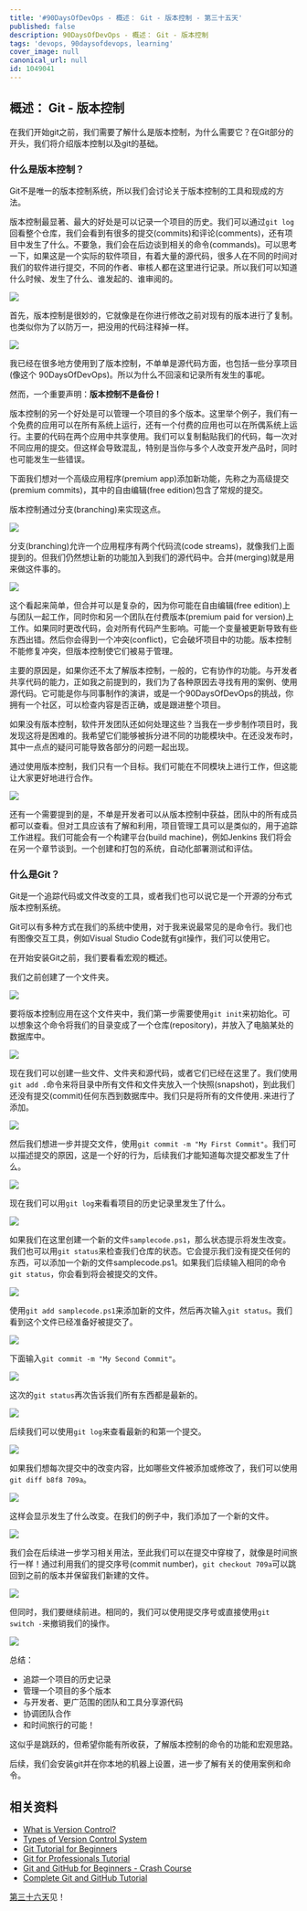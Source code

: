 ```yaml
---
title: '#90DaysOfDevOps - 概述： Git - 版本控制 - 第三十五天'
published: false
description: 90DaysOfDevOps - 概述： Git - 版本控制
tags: 'devops, 90daysofdevops, learning'
cover_image: null
canonical_url: null
id: 1049041
---
```

## 概述： Git - 版本控制

在我们开始git之前，我们需要了解什么是版本控制，为什么需要它？在Git部分的开头，我们将介绍版本控制以及git的基础。

### 什么是版本控制？

Git不是唯一的版本控制系统，所以我们会讨论关于版本控制的工具和现成的方法。

版本控制最显著、最大的好处是可以记录一个项目的历史。我们可以通过`git log`回看整个仓库，我们会看到有很多的提交(commits)和评论(comments)，还有项目中发生了什么。不要急，我们会在后边谈到相关的命令(commands)。可以思考一下，如果这是一个实际的软件项目，有着大量的源代码，很多人在不同的时间对我们的软件进行提交，不同的作者、审核人都在这里进行记录。所以我们可以知道什么时候、发生了什么、谁发起的、谁审阅的。

![](../../Days/Images/Day35_Git1.png)

首先，版本控制是很妙的，它就像是在你进行修改之前对现有的版本进行了复制。也类似你为了以防万一，把没用的代码注释掉一样。

![](../../Days/Images/Day35_Git2.png)

我已经在很多地方使用到了版本控制，不单单是源代码方面，也包括一些分享项目(像这个 90DaysOfDevOps)。所以为什么不回滚和记录所有发生的事呢。

然而，一个重要声明：**版本控制不是备份！**

版本控制的另一个好处是可以管理一个项目的多个版本。这里举个例子，我们有一个免费的应用可以在所有系统上运行，还有一个付费的应用也可以在所偶系统上运行。主要的代码在两个应用中共享使用。我们可以复制黏贴我们的代码，每一次对不同应用的提交。但这样会导致混乱，特别是当你与多个人改变开发产品时，同时也可能发生一些错误。

下面我们想对一个高级应用程序(premium app)添加新功能，先称之为高级提交(premium commits)，其中的自由编辑(free edition)包含了常规的提交。

版本控制通过分支(branching)来实现这点。

![](../../Days/Images/Day35_Git3.png)

分支(branching)允许一个应用程序有两个代码流(code streams)，就像我们上面提到的。但我们仍然想让新的功能加入到我们的源代码中。合并(merging)就是用来做这件事的。

![](../../Days/Images/Day35_Git4.png)

这个看起来简单，但合并可以是复杂的，因为你可能在自由编辑(free edition)上与团队一起工作，同时你和另一个团队在付费版本(premium paid for version)上工作。如果同时更改代码，会对所有代码产生影响。可能一个变量被更新导致有些东西出错。然后你会得到一个冲突(conflict)，它会破坏项目中的功能。版本控制不能修复冲突，但版本控制使它们被易于管理。

主要的原因是，如果你还不太了解版本控制，一般的，它有协作的功能。与开发者共享代码的能力，正如我之前提到的，我们为了各种原因去寻找有用的案例、使用源代码。它可能是你与同事制作的演讲，或是一个90DaysOfDevOps的挑战，你拥有一个社区，可以检查内容是否正确，或是跟进整个项目。

如果没有版本控制，软件开发团队还如何处理这些？当我在一步步制作项目时，我发现这将是困难的。我希望它们能够被拆分进不同的功能模块中。在还没发布时，其中一点点的疑问可能导致各部分的问题一起出现。

通过使用版本控制，我们只有一个目标。我们可能在不同模块上进行工作，但这能让大家更好地进行合作。

![](../../Days/Images/Day35_Git5.png)

还有一个需要提到的是，不单是开发者可以从版本控制中获益，团队中的所有成员都可以查看。但对工具应该有了解和利用，项目管理工具可以是类似的，用于追踪工作进程。我们可能会有一个构建平台(build machine)，例如Jenkins 我们将会在另一个章节谈到。一个创建和打包的系统，自动化部署测试和评估。

### 什么是Git？

Git是一个追踪代码或文件改变的工具，或者我们也可以说它是一个开源的分布式版本控制系统。

Git可以有多种方式在我们的系统中使用，对于我来说最常见的是命令行。我们也有图像交互工具，例如Visual Studio Code就有git操作，我们可以使用它。

在开始安装Git之前，我们要看看宏观的概述。

我们之前创建了一个文件夹。

![](../../Days/Images/Day35_Git2.png)

要将版本控制应用在这个文件夹中，我们第一步需要使用`git init`来初始化。可以想象这个命令将我们的目录变成了一个仓库(repository)，并放入了电脑某处的数据库中。

![](../../Days/Images/Day35_Git6.png)

现在我们可以创建一些文件、文件夹和源代码，或者它们已经在这里了。我们使用`git add .`命令来将目录中所有文件和文件夹放入一个快照(snapshot)，到此我们还没有提交(commit)任何东西到数据库中。我们只是将所有的文件使用`.`来进行了添加。

![](../../Days/Images/Day35_Git7.png)

然后我们想进一步并提交文件，使用`git commit -m "My First Commit"`。我们可以描述提交的原因，这是一个好的行为，后续我们才能知道每次提交都发生了什么。

![](../../Days/Images/Day35_Git8.png)

现在我们可以用`git log`来看看项目的历史记录里发生了什么。

![](../../Days/Images/Day35_Git9.png)

如果我们在这里创建一个新的文件`samplecode.ps1`，那么状态提示将发生改变。我们也可以用`git status`来检查我们仓库的状态。它会提示我们没有提交任何的东西，可以添加一个新的文件samplecode.ps1。如果我们后续输入相同的命令`git status`，你会看到将会被提交的文件。

![](../../Days/Images/Day35_Git10.png)

使用`git add samplecode.ps1`来添加新的文件，然后再次输入`git status`。我们看到这个文件已经准备好被提交了。

![](../../Days/Images/Day35_Git11.png)

下面输入`git commit -m "My Second Commit"`。

![](../../Days/Images/Day35_Git12.png)

这次的`git status`再次告诉我们所有东西都是最新的。

![](../../Days/Images/Day35_Git13.png)

后续我们可以使用`git log`来查看最新的和第一个提交。

![](../../Days/Images/Day35_Git14.png)

如果我们想每次提交中的改变内容，比如哪些文件被添加或修改了，我们可以使用`git diff b8f8 709a`。

![](../../Days/Images/Day35_Git15.png)

这样会显示发生了什么改变。在我们的例子中，我们添加了一个新的文件。

![](../../Days/Images/Day35_Git16.png)

我们会在后续进一步学习相关用法，至此我们可以在提交中穿梭了，就像是时间旅行一样！通过利用我们的提交序号(commit number)，`git checkout 709a`可以跳回到之前的版本并保留我们新建的文件。

![](../../Days/Images/Day35_Git17.png)

但同时，我们要继续前进。相同的，我们可以使用提交序号或直接使用`git switch -`来撤销我们的操作。

![](../../Days/Images/Day35_Git18.png)

总结：

- 追踪一个项目的历史记录
- 管理一个项目的多个版本
- 与开发者、更广范围的团队和工具分享源代码
- 协调团队合作
- 和时间旅行的可能！

这似乎是跳跃的，但希望你能有所收获，了解版本控制的命令的功能和宏观思路。

后续，我们会安装git并在你本地的机器上设置，进一步了解有关的使用案例和命令。


## 相关资料

- [What is Version Control?](https://www.youtube.com/watch?v=Yc8sCSeMhi4)
- [Types of Version Control System](https://www.youtube.com/watch?v=kr62e_n6QuQ)
- [Git Tutorial for Beginners](https://www.youtube.com/watch?v=8JJ101D3knE&t=52s) 
- [Git for Professionals Tutorial](https://www.youtube.com/watch?v=Uszj_k0DGsg) 
- [Git and GitHub for Beginners - Crash Course](https://www.youtube.com/watch?v=RGOj5yH7evk&t=8s) 
- [Complete Git and GitHub Tutorial](https://www.youtube.com/watch?v=apGV9Kg7ics)

[第三十六天](day36.md)见！

